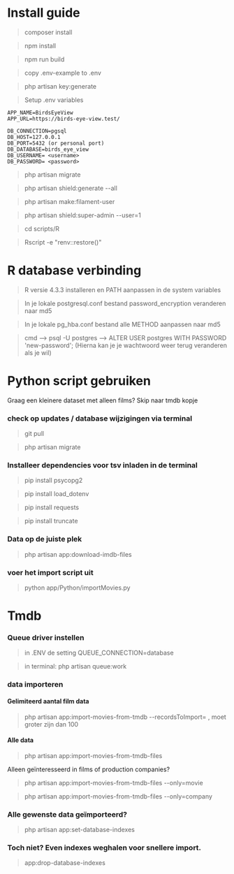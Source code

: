 <h1> Install guide </h1>

> composer install

> npm install

> npm run build

> copy .env-example to .env

> php artisan key:generate

> Setup .env variables

    APP_NAME=BirdsEyeView
    APP_URL=https://birds-eye-view.test/

    DB_CONNECTION=pgsql
    DB_HOST=127.0.0.1
    DB_PORT=5432 (or personal port)
    DB_DATABASE=birds_eye_view
    DB_USERNAME= <username>
    DB_PASSWORD= <password>

> php artisan migrate

> php artisan shield:generate --all

> php artisan make:filament-user

> php artisan shield:super-admin --user=1

> cd scripts/R

> Rscript -e "renv::restore()"

# R database verbinding

> R versie 4.3.3 installeren en PATH aanpassen in de system variables

> In je lokale postgresql.conf bestand password_encryption veranderen naar md5

> In je lokale pg_hba.conf bestand alle METHOD aanpassen naar md5

> cmd --> psql -U postgres --> ALTER USER postgres WITH PASSWORD 'new-password';
                (Hierna kan je je wachtwoord weer terug veranderen als je wil)


# Python script gebruiken

Graag een kleinere dataset met alleen films? Skip naar tmdb kopje

### check op updates / database wijzigingen via terminal

> git pull

> php artisan migrate

### Installeer dependencies voor tsv inladen in de terminal

> pip install psycopg2

> pip install load_dotenv

> pip install requests

> pip install truncate

### Data op de juiste plek

> php artisan app:download-imdb-files

### voer het import script uit

> python app/Python/importMovies.py

# Tmdb

### Queue driver instellen

> in .ENV de setting QUEUE_CONNECTION=database

> in terminal: php artisan queue:work

### data importeren

#### Gelimiteerd aantal film data
> php artisan app:import-movies-from-tmdb --recordsToImport= <aantal records te importeren>, moet groter zijn dan 100

#### Alle data
> php artisan app:import-movies-from-tmdb-files


Alleen geïnteresseerd in films of production companies?

> php artisan app:import-movies-from-tmdb-files --only=movie

> php artisan app:import-movies-from-tmdb-files --only=company


### Alle gewenste data geïmporteerd?

> php artisan app:set-database-indexes

### Toch niet? Even indexes weghalen voor snellere import.

> app:drop-database-indexes
